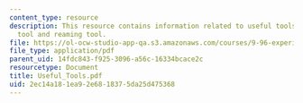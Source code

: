 ```yaml
---
content_type: resource
description: This resource contains information related to useful tools like turning
  tool and reaming tool.
file: https://ol-ocw-studio-app-qa.s3.amazonaws.com/courses/9-96-experimental-methods-of-adjustable-tetrode-array-neurophysiology-january-iap-2001/2ec14a181ea92e6818375da25d475368_Useful_Tools.pdf
file_type: application/pdf
parent_uid: 14fdc843-f925-3096-a56c-16334bcace2c
resourcetype: Document
title: Useful_Tools.pdf
uid: 2ec14a18-1ea9-2e68-1837-5da25d475368
---
```

